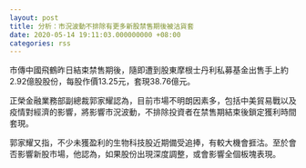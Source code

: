 ```yaml
---
layout: post
title: 分析：市況波動不排除有更多新股禁售期後被沽貨套
date: 2020-05-14 19:11:03.000000000 +08:00
categories: rss
---
```


市傳中國飛鶴昨日結束禁售期後，隨即遭到股東摩根士丹利私募基金出售手上約2.92億股股份，每股作價13.25元，套現38.76億元。

正榮金融業務部副總裁郭家耀認為，目前市場不明朗因素多，包括中美貿易戰以及疫情對經濟的影響，將影響市況波動，不排除投資者在禁售期結束後鎖定獲利時間套現。

郭家耀又指，不少未獲盈利的生物科技股近期備受追捧，有較大機會捱沽。至於會否影響新股市場，他認為，如果股份出現深度調整，或會影響全個板塊表現。
